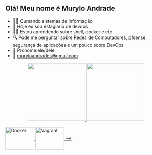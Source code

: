 ## Olá! Meu nome é Murylo Andrade

- 🧑‍🎓 Cursando sistemas de informação
- 👜 Hoje eu sou estagiário de devops
- ✍🏻 Estou aprendendo sobre shell, docker e etc
- 🔍 Pode me perguntar sobre Redes de Computadores, pfsense, segurança de aplicações e um pouco sobre DevOps
- 📎 Pronome:ele/dele
- 📧 muryloandrades@gmail.com

<div align="center">
  <a href="https://github.com/muryloandrade">
  <img height="180em" src="https://github-readme-stats.vercel.app/api?username=muryloandrade&show_icons=true&theme=dark&include_all_commits=true&count_private=true"/>
  <img height="180em" src="https://github-readme-stats.vercel.app/api/top-langs/?username=muryloandrade&layout=compact&langs_count=7&theme=dark"/>
</div>
  

  
  <div style="display: inline_block"><br>
  

  <img align="center" alt="Docker" height="70" width="90" src="https://cdn.jsdelivr.net/gh/devicons/devicon/icons/docker/docker-original-wordmark.svg">
    
  <img align="center" alt="Vagrant" height="70" width="90" src="https://cdn.jsdelivr.net/gh/devicons/devicon/icons/vagrant/vagrant-original.svg">
<! -- 
<img align="right" alt="Murylo-pic" height="150" style="border-radius:50px;" src="https://pbs.twimg.com/profile_images/1439953850471911426/s4pE9SYa_400x400.jpg">  -->
  </div>
